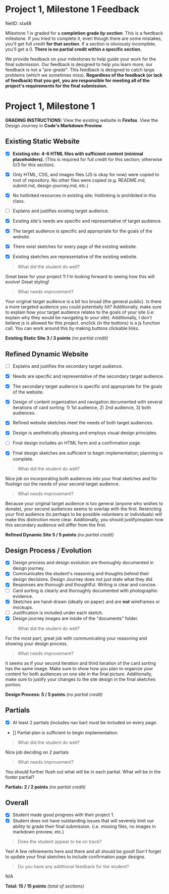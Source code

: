 # Project 1, Milestone 1 Feedback

NetID: sta48

Milestone 1 is graded for a **completion grade _by section_**. This is a feedback milestone. If you tried to complete it, even though there are some mistakes, you'll get full credit **for that section**. If a section is obviously incomplete, you'll get a 0. **There is no partial credit within a specific section.**

We provide feedback on your milestones to help guide your work for the final submission. Our feedback is designed to help you learn more; our feedback is not a "_pre-grade_". This feedback is designed to catch large problems (which we sometimes miss). **Regardless of the feedback (or lack of feedback) that you get, you are responsible for meeting all of the project's requirements for the final submission.**

# Project 1, Milestone 1

**GRADING INSTRUCTIONS:** View the existing website in **Firefox**. View the Design Journey in **Code's Markdown Preview**.

## Existing Static Website
- [x] **Existing site: 4-6 HTML files with sufficient content (minimal placeholders).** (This is required for full credit for this section; otherwise 0/3 for this section).
- [x] Only HTML, CSS, and images files (JS is okay for now) were copied to root of repository. No other files were copied (e.g. README.md, submit.md, design-journey.md, etc.)
- [x] No hotlinked resources in existing site; Hotlinking is prohibited in this class.

- [ ] Explains and justifies existing target audience.
- [x] Existing site's needs are specific and representative of target audience.
- [x] The target audience is specific and appropriate for the goals of the website.

- [x] There exist sketches for every page of the existing website.
- [x] Existing sketches are representative of the existing website.

> What did the student do well?

Great base for your project 1! I'm looking forward to seeing how this will evolve! Great styling!

> What needs improvement?

Your original target audience is a bit too broad (the general public). Is there a more targeted audience you could potentially hit? Additionally, make sure to explain how your target audience relates to the goals of your site (i.e: explain why they would be navigating to your site). Additionally, I don't believe js is allowed for this project. onclick (in the buttons) is a js function call. You can work around this by making buttons clickable links.

**Existing Static Site 3 / 3 points** _(no partial credit)_


## Refined Dynamic Website
- [ ] Explains and justifies the secondary target audience.
- [x] Needs are specific and representative of the secondary target audience.
- [x] The secondary target audience is specific and appropriate for the goals of the website.

- [x] Design of content organization and navigation documented with several iterations of card sorting: 1) 1st audience, 2) 2nd audience, 3) both audiences.
- [x] Refined website sketches meet the needs of both target audiences.
- [x] Design is aesthetically pleasing and employs visual design principles.
- [ ] Final design includes an HTML form and a confirmation page.
- [x] Final design sketches are sufficient to begin implementation; planning is complete.

> What did the student do well?

Nice job on incorporating both audiences into your final sketches and for flushign out the needs of your second target audience. 

> What needs improvement?

Because your original target audience is too general (anyone who wishes to donate), your second audiences seems to overlap with the first. Restricting your first audience (to perhaps to be possible volunteers or individuals) will make this distinction more clear. Additionally, you should justify/explain how this secondary audience will differ from the first. 


**Refined Dynamic Site 5 / 5 points** _(no partial credit)_


## Design Process / Evolution
- [x] Design process and design evolution are thoroughly documented in design journey.
- [x] Communicates the student's reasoning and thoughts behind their design decisions. Design Journey does not just state what they did.
- [x] Responses are thorough and thoughtful. Writing is clear and concise.
- [ ] Card sorting is clearly and thoroughly documented with photographic evidence.
- [x] Sketches are hand-drawn (ideally on paper) and are **not** wireframes or mockups.
- [ ] Justification is included under each sketch.
- [x] Design journey images are inside of the "documents" folder.

> What did the student do well?

For the most part, great job with communicating your reasoning and showing your design process.

> What needs improvement?

It seems as if your second iteration and third iteration of the card sorting has the same image. Make sure to show how you plan to organize your content for both audiences on one site in the final picture. Additionally, make sure to justify your changes to the site design in the final sketches portion.

**Design Process: 5 / 5 points** _(no partial credit)_


## Partials
- [x] At least 2 partials (includes nav bar) must be included on every page.
- [] Partial plan is sufficient to begin implementation.

> What did the student do well?

Nice job deciding on 2 partials

> What needs improvement?

You should further flush out what will be in each partial. What will be in the footer partial?

**Partials: 2 / 2 points** _(no partial credit)_


## Overall

- [x] Student made good progress with their project 1.
- [x] Student does not have outstanding issues that will severely limit our ability to grade their final submission.
    (i.e. missing files, no images in markdown preview, etc.)

> Does the student appear to be on track?

Yes! A few refinements here and there and all should be good! Don't forget to update your final sketches to include confirmation page designs. 

> Do you have any additional feedback for the student?

N/A


**Total: 15 / 15 points** _(total of sections)_
